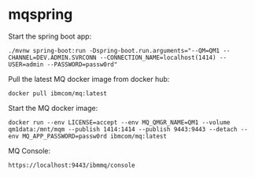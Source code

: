 # mqspring

Start the spring boot app:

```
./mvnw spring-boot:run -Dspring-boot.run.arguments="--QM=QM1 --CHANNEL=DEV.ADMIN.SVRCONN --CONNECTION_NAME=localhost(1414) --USER=admin --PASSWORD=passw0rd"
```

Pull the latest MQ docker image from docker hub:

``
docker pull ibmcom/mq:latest
``

Start the MQ docker image:

```
docker run --env LICENSE=accept --env MQ_QMGR_NAME=QM1 --volume qm1data:/mnt/mqm --publish 1414:1414 --publish 9443:9443 --detach --env MQ_APP_PASSWORD=passw0rd ibmcom/mq:latest
```

MQ Console:

```
https://localhost:9443/ibmmq/console
```
